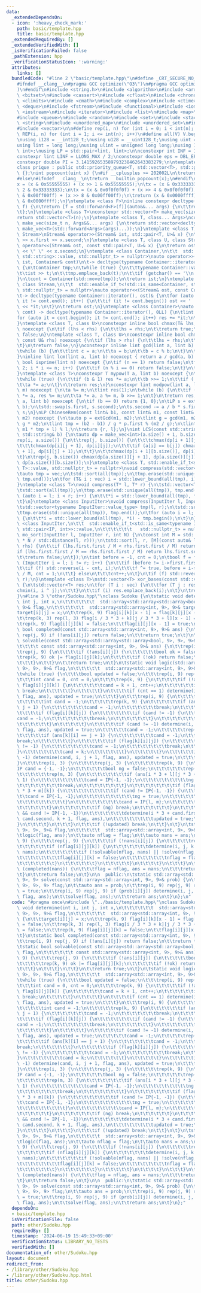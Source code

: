 ```yaml
---
data:
  _extendedDependsOn:
  - icon: ':heavy_check_mark:'
    path: basic/template.hpp
    title: basic/template.hpp
  _extendedRequiredBy: []
  _extendedVerifiedWith: []
  _isVerificationFailed: false
  _pathExtension: hpp
  _verificationStatusIcon: ':warning:'
  attributes:
    links: []
  bundledCode: "#line 2 \"basic/template.hpp\"\n#define _CRT_SECURE_NO_WARNINGS\n\
    #ifndef __clang__\n#pragma GCC optimize(\"O3\")\n#pragma GCC optimize(\"unroll-loops\"\
    )\n#endif\n#include <string.h>\n#include <algorithm>\n#include <array>\n#include\
    \ <bitset>\n#include <cassert>\n#include <cfloat>\n#include <chrono>\n#include\
    \ <climits>\n#include <cmath>\n#include <complex>\n#include <ctime>\n#include\
    \ <deque>\n#include <fstream>\n#include <functional>\n#include <iomanip>\n#include\
    \ <iostream>\n#include <iterator>\n#include <list>\n#include <map>\n#include <memory>\n\
    #include <queue>\n#include <random>\n#include <set>\n#include <stack>\n#include\
    \ <string>\n#include <unordered_map>\n#include <unordered_set>\n#include <utility>\n\
    #include <vector>\n\n#define rep(i, n) for (int i = 0; i < int(n); i++)\n#define\
    \ REP(i, n) for (int i = 1; i <= int(n); i++)\n#define all(V) V.begin(), V.end()\n\
    \nusing i128 = __int128_t;\nusing u128 = __uint128_t;\nusing uint = unsigned int;\n\
    using lint = long long;\nusing ulint = unsigned long long;\nusing IP = std::pair<int,\
    \ int>;\nusing LP = std::pair<lint, lint>;\n\nconstexpr int INF = INT_MAX / 2;\n\
    constexpr lint LINF = LLONG_MAX / 2;\nconstexpr double eps = DBL_EPSILON * 10;\n\
    constexpr double PI = 3.141592653589793238462643383279;\n\ntemplate <class T>\n\
    class prique : public std::priority_queue<T, std::vector<T>, std::greater<T>>\
    \ {};\nint popcount(uint x) {\n#if __cplusplus >= 202002L\n\treturn std::popcount(x);\n\
    #else\n#ifndef __clang__\n\treturn __builtin_popcount(x);\n#endif\n#endif\n\t\
    x = (x & 0x55555555) + (x >> 1 & 0x55555555);\n\tx = (x & 0x33333333) + (x >>\
    \ 2 & 0x33333333);\n\tx = (x & 0x0f0f0f0f) + (x >> 4 & 0x0f0f0f0f);\n\tx = (x\
    \ & 0x00ff00ff) + (x >> 8 & 0x00ff00ff);\n\treturn (x & 0x0000ffff) + (x >> 16\
    \ & 0x0000ffff);\n}\ntemplate <class F>\ninline constexpr decltype(auto) lambda_fix(F&&\
    \ f) {\n\treturn [f = std::forward<F>(f)](auto&&... args) {\n\t\treturn f(f, std::forward<decltype(args)>(args)...);\n\
    \t};\n}\ntemplate <class T>\nconstexpr std::vector<T> make_vec(size_t n) {\n\t\
    return std::vector<T>(n);\n}\ntemplate <class T, class... Args>\nconstexpr auto\
    \ make_vec(size_t n, Args&&... args) {\n\treturn std::vector<decltype(make_vec<T>(args...))>(n,\
    \ make_vec<T>(std::forward<Args>(args)...));\n}\ntemplate <class T, class U, class\
    \ Stream>\nStream& operator>>(Stream& ist, std::pair<T, U>& x) {\n\treturn ist\
    \ >> x.first >> x.second;\n}\ntemplate <class T, class U, class Stream>\nStream&\
    \ operator<<(Stream& ost, const std::pair<T, U>& x) {\n\treturn ost << x.first\
    \ << \" \" << x.second;\n}\ntemplate <class Container,\n\t\t  std::enable_if_t<!std::is_same<Container,\
    \ std::string>::value, std::nullptr_t> = nullptr>\nauto operator>>(std::istream&\
    \ ist, Container& cont)\n\t-> decltype(typename Container::iterator(), std::cin)&\
    \ {\n\tContainer tmp;\n\twhile (true) {\n\t\ttypename Container::value_type t;\n\
    \t\tist >> t;\n\t\ttmp.emplace_back(t);\n\t\tif (getchar() == '\\n') break;\n\t\
    }\n\tcont = Container(std::move(tmp));\n\treturn ist;\n}\ntemplate <class Container,\
    \ class Stream,\n\t\t  std::enable_if_t<!std::is_same<Container, std::string>::value,\
    \ std::nullptr_t> = nullptr>\nauto operator<<(Stream& ost, const Container& cont)\n\
    \t-> decltype(typename Container::iterator(), ost)& {\n\tfor (auto it = cont.begin();\
    \ it != cont.end(); it++) {\n\t\tif (it != cont.begin()) ost << ' ';\n\t\tost\
    \ << *it;\n\t}\n\treturn ost;\n}\ntemplate <class Container>\nauto sum(const Container&\
    \ cont) -> decltype(typename Container::iterator(), 0LL) {\n\tlint res = 0;\n\t\
    for (auto it = cont.begin(); it != cont.end(); it++) res += *it;\n\treturn res;\n\
    }\ntemplate <class T, class U>\nconstexpr inline bool chmax(T& lhs, const U& rhs)\
    \ noexcept {\n\tif (lhs < rhs) {\n\t\tlhs = rhs;\n\t\treturn true;\n\t}\n\treturn\
    \ false;\n}\ntemplate <class T, class U>\nconstexpr inline bool chmin(T& lhs,\
    \ const U& rhs) noexcept {\n\tif (lhs > rhs) {\n\t\tlhs = rhs;\n\t\treturn true;\n\
    \t}\n\treturn false;\n}\nconstexpr inline lint gcd(lint a, lint b) noexcept {\n\
    \twhile (b) {\n\t\tlint c = a;\n\t\ta = b;\n\t\tb = c % b;\n\t}\n\treturn a;\n\
    }\ninline lint lcm(lint a, lint b) noexcept { return a / gcd(a, b) * b; }\nconstexpr\
    \ bool isprime(lint n) noexcept {\n\tif (n == 1) return false;\n\tfor (int i =\
    \ 2; i * i <= n; i++) {\n\t\tif (n % i == 0) return false;\n\t}\n\treturn true;\n\
    }\ntemplate <class T>\nconstexpr T mypow(T a, lint b) noexcept {\n\tT res(1);\n\
    \twhile (true) {\n\t\tif (b & 1) res *= a;\n\t\tb >>= 1;\n\t\tif (!b) break;\n\
    \t\ta *= a;\n\t}\n\treturn res;\n}\nconstexpr lint modpow(lint a, lint b, lint\
    \ m) noexcept {\n\ta %= m;\n\tlint res(1);\n\twhile (b) {\n\t\tif (b & 1) res\
    \ *= a, res %= m;\n\t\ta *= a, a %= m, b >>= 1;\n\t}\n\treturn res;\n}\nLP extGcd(lint\
    \ a, lint b) noexcept {\n\tif (b == 0) return {1, 0};\n\tLP s = extGcd(b, a %\
    \ b);\n\tstd::swap(s.first, s.second);\n\ts.second -= a / b * s.first;\n\treturn\
    \ s;\n}\nLP ChineseRem(const lint& b1, const lint& m1, const lint& b2, const lint&\
    \ m2) noexcept {\n\tauto p = extGcd(m1, m2);\n\tlint g = gcd(m1, m2), l = m1 /\
    \ g * m2;\n\tlint tmp = (b2 - b1) / g * p.first % (m2 / g);\n\tlint r = (b1 +\
    \ m1 * tmp + l) % l;\n\treturn {r, l};\n}\nint LCS(const std::string& a, const\
    \ std::string& b) {\n\tauto dp = make_vec<int>(a.size() + 1, b.size() + 1);\n\t\
    rep(i, a.size()) {\n\t\trep(j, b.size()) {\n\t\t\tchmax(dp[i + 1][j], dp[i][j]);\n\
    \t\t\tchmax(dp[i][j + 1], dp[i][j]);\n\t\t\tif (a[i] == b[j]) chmax(dp[i + 1][j\
    \ + 1], dp[i][j] + 1);\n\t\t}\n\t\tchmax(dp[i + 1][b.size()], dp[i][b.size()]);\n\
    \t}\n\trep(j, b.size()) chmax(dp[a.size()][j + 1], dp[a.size()][j]);\n\treturn\
    \ dp[a.size()][b.size()];\n}\ntemplate <class T, std::enable_if_t<std::is_convertible<int,\
    \ T>::value, std::nullptr_t> = nullptr>\nvoid compress(std::vector<T>& vec) {\n\
    \tauto tmp = vec;\n\tstd::sort(all(tmp));\n\ttmp.erase(std::unique(all(tmp)),\
    \ tmp.end());\n\tfor (T& i : vec) i = std::lower_bound(all(tmp), i) - tmp.begin();\n\
    }\ntemplate <class T>\nvoid compress(T* l, T* r) {\n\tstd::vector<T> tmp(l, r);\n\
    \tstd::sort(all(tmp));\n\ttmp.erase(std::unique(all(tmp)), tmp.end());\n\tfor\
    \ (auto i = l; i < r; i++) {\n\t\t*i = std::lower_bound(all(tmp), *i) - tmp.begin();\n\
    \t}\n}\ntemplate <class InputIter>\nvoid compress(InputIter l, InputIter r) {\n\
    \tstd::vector<typename InputIter::value_type> tmp(l, r);\n\tstd::sort(all(tmp));\n\
    \ttmp.erase(std::unique(all(tmp)), tmp.end());\n\tfor (auto i = l; i < r; i++)\
    \ {\n\t\t*i = std::lower_bound(all(tmp), *i) - tmp.begin();\n\t}\n}\ntemplate\
    \ <class InputIter,\n\t\t  std::enable_if_t<std::is_same<typename InputIter::value_type,\
    \ std::pair<IP, int>>::value,\n\t\t\t\t\t\t   std::nullptr_t> = nullptr>\nvoid\
    \ mo_sort(InputIter l, InputIter r, int N) {\n\tconst int M = std::max(1.0, std::sqrt(lint(N)\
    \ * N / std::distance(l, r)));\n\tstd::sort(l, r, [M](const auto& lhs, const auto&\
    \ rhs) {\n\t\tif (lhs.first.first / M < rhs.first.first / M) return true;\n\t\t\
    if (lhs.first.first / M == rhs.first.first / M) return lhs.first.second < rhs.first.second;\n\
    \t\treturn false;\n\t});\n\tint before = -1, cnt = 0;\n\tbool f = false;\n\tfor\
    \ (InputIter i = l; i != r; i++) {\n\t\tif (before != i->first.first / M) {\n\t\
    \t\tif (f) std::reverse(i - cnt, i);\n\t\t\tf ^= true, before = i->first.first\
    \ / M, cnt = 1;\n\t\t} else\n\t\t\tcnt++;\n\t}\n\tif (f) std::reverse(r - cnt,\
    \ r);\n}\ntemplate <class T>\nstd::vector<T> xor_bases(const std::vector<T>& vec)\
    \ {\n\tstd::vector<T> res;\n\tfor (T i : vec) {\n\t\tfor (T j : res) {\n\t\t\t\
    chmin(i, i ^ j);\n\t\t}\n\t\tif (i) res.emplace_back(i);\n\t}\n\treturn res;\n\
    }\n#line 3 \"other/Sudoku.hpp\"\nclass Sudoku {\n\tstatic void determine(int i,\
    \ int j, int x,\n\t\t\t\t\t\t  std::array<std::array<std::array<bool, 9>, 9>,\
    \ 9>& flag,\n\t\t\t\t\t\t  std::array<std::array<int, 9>, 9>& target) {\n\t\t\
    target[i][j] = x;\n\t\trep(k, 9) flag[i][k][x - 1] = flag[k][j][x - 1] = false;\n\
    \t\trep(k, 3) rep(l, 3) flag[i / 3 * 3 + k][j / 3 * 3 + l][x - 1] = false;\n\t\
    \trep(k, 9) flag[i][j][k] = false;\n\t\tflag[i][j][x - 1] = true;\n\t}\n\tstatic\
    \ bool completed(const std::array<std::array<int, 9>, 9>& ans) {\n\t\trep(i, 9)\
    \ rep(j, 9) if (!ans[i][j]) return false;\n\t\treturn true;\n\t}\n\tstatic bool\
    \ solvable(const std::array<std::array<std::array<bool, 9>, 9>, 9>& flag,\n\t\t\
    \t\t\t\t const std::array<std::array<int, 9>, 9>& ans) {\n\t\trep(i, 9) {\n\t\t\
    \trep(j, 9) {\n\t\t\t\tif (!ans[i][j]) {\n\t\t\t\t\tbool ok = false;\n\t\t\t\t\
    \trep(k, 9) ok |= flag[i][j][k];\n\t\t\t\t\tif (!ok) return false;\n\t\t\t\t}\n\
    \t\t\t}\n\t\t}\n\t\treturn true;\n\t}\n\tstatic void logic(std::array<std::array<std::array<bool,\
    \ 9>, 9>, 9>& flag,\n\t\t\t\t\t  std::array<std::array<int, 9>, 9>& ans) {\n\t\
    \twhile (true) {\n\t\t\tbool updated = false;\n\t\t\trep(i, 9) rep(j, 9) {\n\t\
    \t\t\tint cand = 0, cnt = 0;\n\t\t\t\trep(k, 9) {\n\t\t\t\t\tif (!ans[i][j] &&\
    \ flag[i][j][k]) {\n\t\t\t\t\t\tcand = k + 1, cnt++;\n\t\t\t\t\t\tif (cnt > 1)\
    \ break;\n\t\t\t\t\t}\n\t\t\t\t}\n\t\t\t\tif (cnt == 1) determine(i, j, cand,\
    \ flag, ans), updated = true;\n\t\t\t}\n\t\t\trep(i, 9) {\n\t\t\t\trep(j, 9) {\n\
    \t\t\t\t\tint cand = -1;\n\t\t\t\t\trep(k, 9) {\n\t\t\t\t\t\tif (ans[i][k] ==\
    \ j + 1) {\n\t\t\t\t\t\t\tcand = -1;\n\t\t\t\t\t\t\tbreak;\n\t\t\t\t\t\t}\n\t\t\
    \t\t\t\tif (flag[i][k][j]) {\n\t\t\t\t\t\t\tif (cand != -1) {\n\t\t\t\t\t\t\t\t\
    cand = -1;\n\t\t\t\t\t\t\t\tbreak;\n\t\t\t\t\t\t\t}\n\t\t\t\t\t\t\tcand = k;\n\
    \t\t\t\t\t\t}\n\t\t\t\t\t}\n\t\t\t\t\tif (cand != -1) determine(i, cand, j + 1,\
    \ flag, ans), updated = true;\n\t\t\t\t\tcand = -1;\n\t\t\t\t\trep(k, 9) {\n\t\
    \t\t\t\t\tif (ans[k][i] == j + 1) {\n\t\t\t\t\t\t\tcand = -1;\n\t\t\t\t\t\t\t\
    break;\n\t\t\t\t\t\t}\n\t\t\t\t\t\tif (flag[k][i][j]) {\n\t\t\t\t\t\t\tif (cand\
    \ != -1) {\n\t\t\t\t\t\t\t\tcand = -1;\n\t\t\t\t\t\t\t\tbreak;\n\t\t\t\t\t\t\t\
    }\n\t\t\t\t\t\t\tcand = k;\n\t\t\t\t\t\t}\n\t\t\t\t\t}\n\t\t\t\t\tif (cand !=\
    \ -1) determine(cand, i, j + 1, flag, ans), updated = true;\n\t\t\t\t}\n\t\t\t\
    }\n\t\t\trep(i, 3) {\n\t\t\t\trep(j, 3) {\n\t\t\t\t\trep(k, 9) {\n\t\t\t\t\t\t\
    IP cand = {-1, -1};\n\t\t\t\t\t\tbool ng = false;\n\t\t\t\t\t\trep(l, 3) {\n\t\
    \t\t\t\t\t\trep(m, 3) {\n\t\t\t\t\t\t\t\tif (ans[i * 3 + l][j * 3 + m] == k +\
    \ 1) {\n\t\t\t\t\t\t\t\t\tcand = IP{-1, -1};\n\t\t\t\t\t\t\t\t\tng = true;\n\t\
    \t\t\t\t\t\t\t\tbreak;\n\t\t\t\t\t\t\t\t}\n\t\t\t\t\t\t\t\tif (flag[i * 3 + l][j\
    \ * 3 + m][k]) {\n\t\t\t\t\t\t\t\t\tif (cand != IP{-1, -1}) {\n\t\t\t\t\t\t\t\t\
    \t\tcand = IP{-1, -1};\n\t\t\t\t\t\t\t\t\t\tng = true;\n\t\t\t\t\t\t\t\t\t\tbreak;\n\
    \t\t\t\t\t\t\t\t\t}\n\t\t\t\t\t\t\t\t\tcand = IP{l, m};\n\t\t\t\t\t\t\t\t}\n\t\
    \t\t\t\t\t\t}\n\t\t\t\t\t\t\tif (ng) break;\n\t\t\t\t\t\t}\n\t\t\t\t\t\tif (!ng\
    \ && cand != IP{-1, -1})\n\t\t\t\t\t\t\tdetermine(i * 3 + cand.first, j * 3 +\
    \ cand.second, k + 1, flag, ans),\n\t\t\t\t\t\t\t\tupdated = true;\n\t\t\t\t\t\
    }\n\t\t\t\t}\n\t\t\t}\n\t\t\tif (!updated) break;\n\t\t}\n\t}\n\tstatic bool solve(std::array<std::array<std::array<bool,\
    \ 9>, 9>, 9>& flag,\n\t\t\t\t\t  std::array<std::array<int, 9>, 9>& ans) {\n\t\
    \tlogic(flag, ans);\n\t\tauto nflag = flag;\n\t\tauto nans = ans;\n\t\trep(i,\
    \ 9) {\n\t\t\trep(j, 9) {\n\t\t\t\tif (!nans[i][j]) {\n\t\t\t\t\trep(k, 9) {\n\
    \t\t\t\t\t\tif (nflag[i][j][k]) {\n\t\t\t\t\t\t\tdetermine(i, j, k + 1, nflag,\
    \ nans);\n\t\t\t\t\t\t\tif (!solvable(nflag, nans) || !solve(nflag, nans)) {\n\
    \t\t\t\t\t\t\t\tflag[i][j][k] = false;\n\t\t\t\t\t\t\t\tnflag = flag, nans = ans;\n\
    \t\t\t\t\t\t\t}\n\t\t\t\t\t\t}\n\t\t\t\t\t}\n\t\t\t\t}\n\t\t\t}\n\t\t}\n\t\tif\
    \ (completed(nans)) {\n\t\t\tflag = nflag, ans = nans;\n\t\t\treturn true;\n\t\
    \t}\n\t\treturn false;\n\t}\n\n  public:\n\tstatic std::array<std::array<int,\
    \ 9>, 9> solve(const std::array<std::array<int, 9>, 9>& prob) {\n\t\tstd::array<std::array<std::array<bool,\
    \ 9>, 9>, 9> flag;\n\t\tauto ans = prob;\n\t\trep(i, 9) rep(j, 9) rep(k, 9) flag[i][j][k]\
    \ = true;\n\t\trep(i, 9) rep(j, 9) if (prob[i][j]) determine(i, j, prob[i][j],\
    \ flag, ans);\n\t\tsolve(flag, ans);\n\t\treturn ans;\n\t}\n};\n"
  code: "#pragma once\n#include \"../basic/template.hpp\"\nclass Sudoku {\n\tstatic\
    \ void determine(int i, int j, int x,\n\t\t\t\t\t\t  std::array<std::array<std::array<bool,\
    \ 9>, 9>, 9>& flag,\n\t\t\t\t\t\t  std::array<std::array<int, 9>, 9>& target)\
    \ {\n\t\ttarget[i][j] = x;\n\t\trep(k, 9) flag[i][k][x - 1] = flag[k][j][x - 1]\
    \ = false;\n\t\trep(k, 3) rep(l, 3) flag[i / 3 * 3 + k][j / 3 * 3 + l][x - 1]\
    \ = false;\n\t\trep(k, 9) flag[i][j][k] = false;\n\t\tflag[i][j][x - 1] = true;\n\
    \t}\n\tstatic bool completed(const std::array<std::array<int, 9>, 9>& ans) {\n\
    \t\trep(i, 9) rep(j, 9) if (!ans[i][j]) return false;\n\t\treturn true;\n\t}\n\
    \tstatic bool solvable(const std::array<std::array<std::array<bool, 9>, 9>, 9>&\
    \ flag,\n\t\t\t\t\t\t const std::array<std::array<int, 9>, 9>& ans) {\n\t\trep(i,\
    \ 9) {\n\t\t\trep(j, 9) {\n\t\t\t\tif (!ans[i][j]) {\n\t\t\t\t\tbool ok = false;\n\
    \t\t\t\t\trep(k, 9) ok |= flag[i][j][k];\n\t\t\t\t\tif (!ok) return false;\n\t\
    \t\t\t}\n\t\t\t}\n\t\t}\n\t\treturn true;\n\t}\n\tstatic void logic(std::array<std::array<std::array<bool,\
    \ 9>, 9>, 9>& flag,\n\t\t\t\t\t  std::array<std::array<int, 9>, 9>& ans) {\n\t\
    \twhile (true) {\n\t\t\tbool updated = false;\n\t\t\trep(i, 9) rep(j, 9) {\n\t\
    \t\t\tint cand = 0, cnt = 0;\n\t\t\t\trep(k, 9) {\n\t\t\t\t\tif (!ans[i][j] &&\
    \ flag[i][j][k]) {\n\t\t\t\t\t\tcand = k + 1, cnt++;\n\t\t\t\t\t\tif (cnt > 1)\
    \ break;\n\t\t\t\t\t}\n\t\t\t\t}\n\t\t\t\tif (cnt == 1) determine(i, j, cand,\
    \ flag, ans), updated = true;\n\t\t\t}\n\t\t\trep(i, 9) {\n\t\t\t\trep(j, 9) {\n\
    \t\t\t\t\tint cand = -1;\n\t\t\t\t\trep(k, 9) {\n\t\t\t\t\t\tif (ans[i][k] ==\
    \ j + 1) {\n\t\t\t\t\t\t\tcand = -1;\n\t\t\t\t\t\t\tbreak;\n\t\t\t\t\t\t}\n\t\t\
    \t\t\t\tif (flag[i][k][j]) {\n\t\t\t\t\t\t\tif (cand != -1) {\n\t\t\t\t\t\t\t\t\
    cand = -1;\n\t\t\t\t\t\t\t\tbreak;\n\t\t\t\t\t\t\t}\n\t\t\t\t\t\t\tcand = k;\n\
    \t\t\t\t\t\t}\n\t\t\t\t\t}\n\t\t\t\t\tif (cand != -1) determine(i, cand, j + 1,\
    \ flag, ans), updated = true;\n\t\t\t\t\tcand = -1;\n\t\t\t\t\trep(k, 9) {\n\t\
    \t\t\t\t\tif (ans[k][i] == j + 1) {\n\t\t\t\t\t\t\tcand = -1;\n\t\t\t\t\t\t\t\
    break;\n\t\t\t\t\t\t}\n\t\t\t\t\t\tif (flag[k][i][j]) {\n\t\t\t\t\t\t\tif (cand\
    \ != -1) {\n\t\t\t\t\t\t\t\tcand = -1;\n\t\t\t\t\t\t\t\tbreak;\n\t\t\t\t\t\t\t\
    }\n\t\t\t\t\t\t\tcand = k;\n\t\t\t\t\t\t}\n\t\t\t\t\t}\n\t\t\t\t\tif (cand !=\
    \ -1) determine(cand, i, j + 1, flag, ans), updated = true;\n\t\t\t\t}\n\t\t\t\
    }\n\t\t\trep(i, 3) {\n\t\t\t\trep(j, 3) {\n\t\t\t\t\trep(k, 9) {\n\t\t\t\t\t\t\
    IP cand = {-1, -1};\n\t\t\t\t\t\tbool ng = false;\n\t\t\t\t\t\trep(l, 3) {\n\t\
    \t\t\t\t\t\trep(m, 3) {\n\t\t\t\t\t\t\t\tif (ans[i * 3 + l][j * 3 + m] == k +\
    \ 1) {\n\t\t\t\t\t\t\t\t\tcand = IP{-1, -1};\n\t\t\t\t\t\t\t\t\tng = true;\n\t\
    \t\t\t\t\t\t\t\tbreak;\n\t\t\t\t\t\t\t\t}\n\t\t\t\t\t\t\t\tif (flag[i * 3 + l][j\
    \ * 3 + m][k]) {\n\t\t\t\t\t\t\t\t\tif (cand != IP{-1, -1}) {\n\t\t\t\t\t\t\t\t\
    \t\tcand = IP{-1, -1};\n\t\t\t\t\t\t\t\t\t\tng = true;\n\t\t\t\t\t\t\t\t\t\tbreak;\n\
    \t\t\t\t\t\t\t\t\t}\n\t\t\t\t\t\t\t\t\tcand = IP{l, m};\n\t\t\t\t\t\t\t\t}\n\t\
    \t\t\t\t\t\t}\n\t\t\t\t\t\t\tif (ng) break;\n\t\t\t\t\t\t}\n\t\t\t\t\t\tif (!ng\
    \ && cand != IP{-1, -1})\n\t\t\t\t\t\t\tdetermine(i * 3 + cand.first, j * 3 +\
    \ cand.second, k + 1, flag, ans),\n\t\t\t\t\t\t\t\tupdated = true;\n\t\t\t\t\t\
    }\n\t\t\t\t}\n\t\t\t}\n\t\t\tif (!updated) break;\n\t\t}\n\t}\n\tstatic bool solve(std::array<std::array<std::array<bool,\
    \ 9>, 9>, 9>& flag,\n\t\t\t\t\t  std::array<std::array<int, 9>, 9>& ans) {\n\t\
    \tlogic(flag, ans);\n\t\tauto nflag = flag;\n\t\tauto nans = ans;\n\t\trep(i,\
    \ 9) {\n\t\t\trep(j, 9) {\n\t\t\t\tif (!nans[i][j]) {\n\t\t\t\t\trep(k, 9) {\n\
    \t\t\t\t\t\tif (nflag[i][j][k]) {\n\t\t\t\t\t\t\tdetermine(i, j, k + 1, nflag,\
    \ nans);\n\t\t\t\t\t\t\tif (!solvable(nflag, nans) || !solve(nflag, nans)) {\n\
    \t\t\t\t\t\t\t\tflag[i][j][k] = false;\n\t\t\t\t\t\t\t\tnflag = flag, nans = ans;\n\
    \t\t\t\t\t\t\t}\n\t\t\t\t\t\t}\n\t\t\t\t\t}\n\t\t\t\t}\n\t\t\t}\n\t\t}\n\t\tif\
    \ (completed(nans)) {\n\t\t\tflag = nflag, ans = nans;\n\t\t\treturn true;\n\t\
    \t}\n\t\treturn false;\n\t}\n\n  public:\n\tstatic std::array<std::array<int,\
    \ 9>, 9> solve(const std::array<std::array<int, 9>, 9>& prob) {\n\t\tstd::array<std::array<std::array<bool,\
    \ 9>, 9>, 9> flag;\n\t\tauto ans = prob;\n\t\trep(i, 9) rep(j, 9) rep(k, 9) flag[i][j][k]\
    \ = true;\n\t\trep(i, 9) rep(j, 9) if (prob[i][j]) determine(i, j, prob[i][j],\
    \ flag, ans);\n\t\tsolve(flag, ans);\n\t\treturn ans;\n\t}\n};"
  dependsOn:
  - basic/template.hpp
  isVerificationFile: false
  path: other/Sudoku.hpp
  requiredBy: []
  timestamp: '2024-06-19 15:49:33+09:00'
  verificationStatus: LIBRARY_NO_TESTS
  verifiedWith: []
documentation_of: other/Sudoku.hpp
layout: document
redirect_from:
- /library/other/Sudoku.hpp
- /library/other/Sudoku.hpp.html
title: other/Sudoku.hpp
---
```

